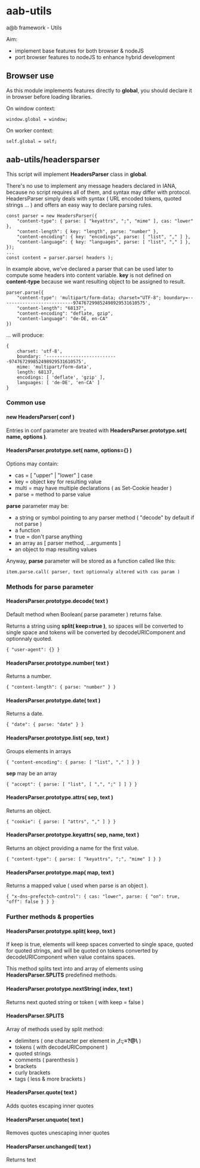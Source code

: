 # aab-utils
a@b framework - Utils

Aim:
* implement base features for both browser & nodeJS
* port browser features to nodeJS to enhance hybrid development

## Browser use
As this module implements features directly to **global**, you should declare it in browser before loading libraries.

On window context:

    window.global = window;

On worker context:

    self.global = self;

## aab-utils/headersparser
This script will implement **HeadersParser** class in **global**.

There's no use to implement any message headers declared in IANA, because no script requires all of them, and syntax may differ with protocol. HeadersParser simply deals with syntax ( URL encoded tokens, quoted strings ... ) and offers an easy way to declare parsing rules.

    const parser = new HeadersParser({
        "content-type": { parse: [ "keyattrs", ";", "mime" ], cas: "lower" },
        "content-length": { key: "length", parse: "number" },
        "content-encoding": { key: "encodings", parse: [ "list", "," ] },
        "content-language": { key: "languages", parse: [ "list", "," ] },
    });
    ...
    const content = parser.parse( headers );

In example above, we've declared a parser that can be used later to compute some headers into content variable. **key** is not defined on **content-type** because we want resulting object to be assigned to result.

    parser.parse({
        "content-type": 'multipart/form-data; charset="UTF-8"; boundary=---------------------------974767299852498929531610575',
        "content-length": "68137",
        "content-encoding": "deflate, gzip",
        "content-language": "de-DE, en-CA"
    })

... will produce:

    {
        charset: 'utf-8',
        boundary: '---------------------------974767299852498929531610575',
        mime: 'multipart/form-data',
        length: 68137,
        encodings: [ 'deflate', 'gzip' ],
        languages: [ 'de-DE', 'en-CA' ]
    }

### Common use
#### new HeadersParser( conf )
Entries in conf parameter are treated with **HeadersParser.prototype.set( name, options )**.

#### HeadersParser.prototype.set( name, options={} )
Options may contain:
* cas = [ "upper" | "lower" ] case
* key = object key for resulting value
* multi = may have multiple declarations ( as Set-Cookie header )
* parse = method to parse value

**parse** parameter may be:
* a string or symbol pointing to any parser method ( "decode" by default if not parse )
* a function
* true = don't parse anything
* an array as [ parser method, ...arguments ]
* an object to map resulting values

Anyway, **parse** parameter will be stored as a function called like this:

    item.parse.call( parser, text optionnaly altered with cas param )

### Methods for parse parameter
#### HeadersParser.prototype.decode( text )
Default method when Boolean( parse parameter ) returns false.

Returns a string using **split( keep=true )**, so spaces will be converted to single space and tokens will be converted by decodeURIComponent and optionnaly quoted.

    { "user-agent": {} }

#### HeadersParser.prototype.number( text )
Returns a number.

    { "content-length": { parse: "number" } }

#### HeadersParser.prototype.date( text )
Returns a date.

    { "date": { parse: "date" } }

#### HeadersParser.prototype.list( sep, text )
Groups elements in arrays

    { "content-encoding": { parse: [ "list", "," ] } }

**sep** may be an array

    { "accept": { parse: [ "list", [ ",", ";" ] ] } }

#### HeadersParser.prototype.attrs( sep, text )
Returns an object.

    { "cookie": { parse: [ "attrs", "," ] } }

#### HeadersParser.prototype.keyattrs( sep, name, text )
Returns an object providing a name for the first value.

    { "content-type": { parse: [ "keyattrs", ";", "mime" ] } }

#### HeadersParser.prototype.map( map, text )
Returns a mapped value ( used when parse is an object ).

    { "x-dns-prefectch-control": { cas: "lower", parse: { "on": true, "off": false } } }

### Further methods & properties
#### HeadersParser.prototype.split( keep, text )
If keep is true, elements will keep spaces converted to single space, quoted for quoted strings, and will be quoted on tokens converted by decodeURIComponent when value contains spaces.


This method splits text into and array of elements using **HeadersParser.SPLITS** predefined methods.

#### HeadersParser.prototype.nextString( index, text )
Returns next quoted string or token ( with keep = false )

#### HeadersParser.SPLITS
Array of methods used by split method:
* delimiters ( one character per element in **,/:;=?@\\** )
* tokens ( with decodeURIComponent )
* quoted strings
* comments ( parenthesis )
* brackets
* curly brackets
* tags ( less & more brackets )

#### HeadersParser.quote( text )
Adds quotes escaping inner quotes

#### HeadersParser.unquote( text )
Removes quotes unescaping inner quotes

#### HeadersParser.unchanged( text )
Returns text
